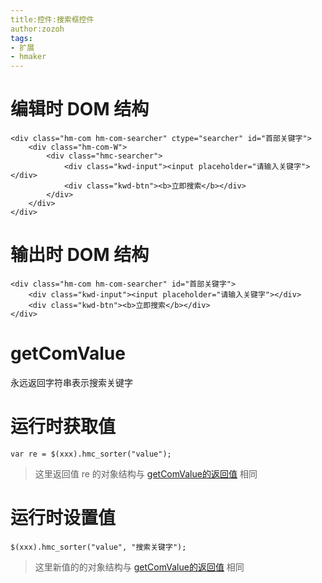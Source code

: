 ```yaml
---
title:控件:搜索框控件
author:zozoh
tags:
- 扩展
- hmaker
---
```


# 编辑时 DOM 结构

```
<div class="hm-com hm-com-searcher" ctype="searcher" id="首部关键字">
    <div class="hm-com-W">
        <div class="hmc-searcher">
            <div class="kwd-input"><input placeholder="请输入关键字"></div>
            <div class="kwd-btn"><b>立即搜索</b></div>
        </div>
    </div>
</div>
```

# 输出时 DOM 结构

```
<div class="hm-com hm-com-searcher" id="首部关键字"> 
    <div class="kwd-input"><input placeholder="请输入关键字"></div> 
    <div class="kwd-btn"><b>立即搜索</b></div> 
</div>
```

# getComValue

永远返回字符串表示搜索关键字

# 运行时获取值

```
var re = $(xxx).hmc_sorter("value");
```

> 这里返回值 re 的对象结构与 [getComValue的返回值](#getComValue) 相同

# 运行时设置值

```
$(xxx).hmc_sorter("value", "搜索关键字");
```

> 这里新值的的对象结构与 [getComValue的返回值](#getComValue) 相同



